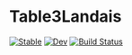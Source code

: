 # Table3Landais

[![Stable](https://img.shields.io/badge/docs-stable-blue.svg)](https://ElvinLP.github.io/Table3Landais.jl/stable/)
[![Dev](https://img.shields.io/badge/docs-dev-blue.svg)](https://ElvinLP.github.io/Table3Landais.jl/dev/)
[![Build Status](https://github.com/ElvinLP/Table3Landais.jl/actions/workflows/CI.yml/badge.svg?branch=main)](https://github.com/ElvinLP/Table3Landais.jl/actions/workflows/CI.yml?query=branch%3Amain)
